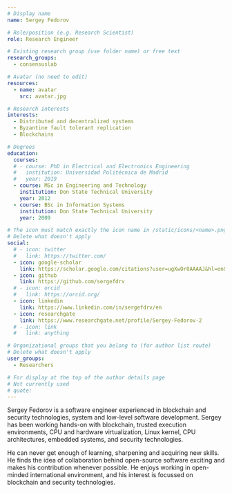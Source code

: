 ```yaml
---
# Display name
name: Sergey Fedorov

# Role/position (e.g. Research Scientist)
role: Research Engineer

# Existing research group (use folder name) or free text
research_groups:
  - consensuslab

# Avatar (no need to edit)
resources:
  - name: avatar
    src: avatar.jpg

# Research interests
interests:
  - Distributed and decentralized systems
  - Byzantine fault tolerant replication
  - Blockchains

# Degrees
education:
  courses:
  # - course: PhD in Electrical and Electronics Engineering
  #   institution: Universidad Politécnica de Madrid
  #   year: 2019
  - course: MSc in Engineering and Technology
    institution: Don State Technical University
    year: 2012
  - course: BSc in Information Systems
    institution: Don State Technical University
    year: 2009  

# The icon must match exactly the icon name in /static/icons/<name>.png
# Delete what doesn't apply
social:
  # - icon: twitter
  #   link: https://twitter.com/
  - icon: google-scholar
    link: https://scholar.google.com/citations?user=ugXwOr0AAAAJ&hl=en&oi=ao
  - icon: github
    link: https://github.com/sergefdrv
  # - icon: orcid
  #   link: https://orcid.org/
  - icon: linkedin
    link: https://www.linkedin.com/in/sergefdrv/en
  - icon: researchgate
    link: https://www.researchgate.net/profile/Sergey-Fedorov-2
  # - icon: link
  #   link: anything

# Organizational groups that you belong to (for author list route)
# Delete what doesn't apply
user_groups:
  - Researchers

# For display at the top of the author details page
# Not currently used
# quote:
---
```


Sergey Fedorov is a software engineer experienced in blockchain and security technologies, system and low-level software development. Sergey has been working hands-on with blockchain, trusted execution environments, CPU and hardware virtualization, Linux kernel, CPU architectures, embedded systems, and security technologies.

He can never get enough of learning, sharpening and acquiring new skills. He finds the idea of collaboration behind open-source software exciting and makes his contribution whenever possible. He enjoys working in open-minded international environment, and his interest is focussed on blockchain and security technologies.
